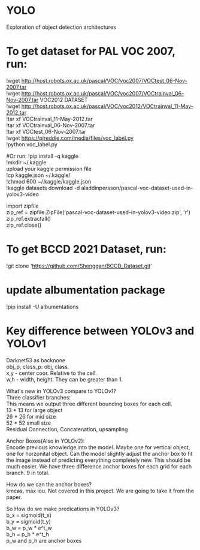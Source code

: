 # YOLO
Exploration of object detection architectures 
# To get dataset for PAL VOC 2007, run: 
!wget http://host.robots.ox.ac.uk/pascal/VOC/voc2007/VOCtest_06-Nov-2007.tar  <br />
!wget http://host.robots.ox.ac.uk/pascal/VOC/voc2007/VOCtrainval_06-Nov-2007.tar 
VOC2012 DATASET                                                              
!wget http://host.robots.ox.ac.uk/pascal/VOC/voc2012/VOCtrainval_11-May-2012.tar  <br />
!tar xf VOCtrainval_11-May-2012.tar  <br />
!tar xf VOCtrainval_06-Nov-2007.tar  <br />
!tar xf VOCtest_06-Nov-2007.tar  <br />
!wget https://pjreddie.com/media/files/voc_label.py  <br />
!python voc_label.py   <br />

#Or run:
!pip install -q kaggle  <br />
!mkdir ~/.kaggle  <br />
upload your kaggle permission file  <br />
!cp kaggle.json ~/.kaggle/  <br />
!chmod 600 ~/.kaggle/kaggle.json  <br /> 
!kaggle datasets download -d aladdinpersson/pascal-voc-dataset-used-in-yolov3-video  <br />

import zipfile  <br />
zip_ref = zipfile.ZipFile('pascal-voc-dataset-used-in-yolov3-video.zip', 'r')  <br />
zip_ref.extractall()  <br />
zip_ref.close()  <br />

# To get BCCD 2021 Dataset, run:
!git clone 'https://github.com/Shenggan/BCCD_Dataset.git'


# update albumentation package 
!pip install -U albumentations

# Key difference between YOLOv3 and YOLOv1 
Darknet53 as backnone  <br />
obj_p, class_p: obj, class.  <br />
x,y - center coor. Relative to the cell.  <br />
w,h - width, height. They can be greater than 1.  <br />

What's new in YOLOv3 compare to YOLOv1?  <br />
Three classifier branches:  <br />
This means we output three different bounding boxes for each cell.  <br />
13 * 13 for large object  <br />
26 * 26 for mid size  <br />
52 * 52 small size  <br />
Residual Connection, Concatenation, upsampling  <br />

Anchor Boxes(Also in YOLOv2):  <br />
Encode previous knowledge into the model. Maybe one for vertical object, one for horzonital object. Can the model slightly adjust the anchor box to fit the image instead of predicting everything completely new. This should be much easier. We have three difference anchor boxes for each grid for each branch. 9 in total.

How do we can the anchor boxes?  <br />
kmeas, max iou. Not covered in this project. We are going to take it from the paper.

So How do we make predications in YOLOv3?  
b_x = sigmoid(t_x)  <br />
b_y = sigmoid(t_y)  <br />
b_w = p_w * e^t_w  <br />
b_h = p_h * e^t_h  <br />
p_w and p_h are anchor boxes  <br />
